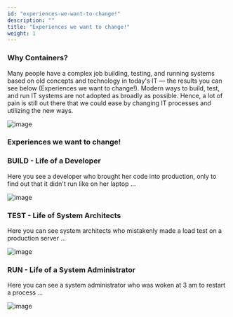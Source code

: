 ```yaml
---
id: "experiences-we-want-to-change!"
description: ""
title: "Experiences we want to change!"
weight: 1
---
```


### Why Containers?

Many people have a complex job building, testing, and running systems based on old concepts and technology in today's IT — the results you can see below (Experiences we want to change!). Modern ways to build, test, and run IT systems are not adopted as broadly as possible. Hence, a lot of pain is still out there that we could ease by changing IT processes and utilizing the new ways.

![image](containers.png)

### Experiences we want to change!

### BUILD - Life of a Developer
Here you see a developer who brought her code into production, only to find out that it didn't run like on her laptop ...

![image](exp1.png)

### TEST - Life of System Architects
Here you can see system architects who mistakenly made a load test on a production server ...

![image](exp2.png)

### RUN - Life of a System Administrator
Here you can see a system administrator who was woken at 3 am to restart a process ...

![image](exp3.png)
